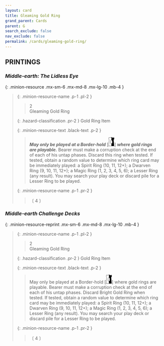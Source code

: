 ```yaml
---
layout: card
title: Gleaming Gold Ring
grand_parent: Cards
parent: G
search_exclude: false
nav_exclude: false
permalink: /cards/gleaming-gold-ring/
---
```


## PRINTINGS


### _Middle-earth: The Lidless Eye_

{: .minion-resource .mx-sm-6 .mx-md-8 .mx-lg-10 .mb-4 }
> {: .minion-resource-name .p-1 .pl-2 }
> > <div class="hazard-mp">2</div>
> > <div class="card-name">Gleaming Gold Ring</div>
>
> {: .hazard-classification .pr-2 }
> Gold Ring Item
>
> {: .minion-resource-text .black-text .p-2 }
> > ***May only be played at a Border-hold*** <nobr>[<img src="/assets/images/border-hold.svg">]</nobr> ***where gold rings are playable.*** Bearer must make a corruption check at the end of each of his untap phases. Discard this ring when tested. If tested, obtain a random value to determine which ring card may be immediately played: a Spirit Ring (10, 11, 12+); a Dwarven Ring (9, 10, 11, 12+); a Magic Ring (1, 2, 3, 4, 5, 6); a Lesser Ring (any result). You may search your play deck or discard pile for a Lesser Ring to be played. 
> 
> {: .minion-resource-name .p-1 .pr-2 }
> > <div class="card-shield"></div>
> > <div class="card-corruption-white">〔 4 〕</div>

### _Middle-earth Challenge Decks_

{: .minion-resource-reprint .mx-sm-6 .mx-md-8 .mx-lg-10 .mb-4 }
> {: .minion-resource-name .p-1 .pl-2 }
> > <div class="hazard-mp">2</div>
> > <div class="card-name">Gleaming Gold Ring</div>
>
> {: .hazard-classification .pr-2 }
> Gold Ring Item
>
> {: .minion-resource-text .black-text .p-2 }
> > May only be played at a Border-hold <nobr>[<img src="/assets/images/border-hold.svg">]</nobr> where gold rings are playable. Bearer must make a corruption check at the end of each of his untap phases. Discard Bright Gold Ring when tested. If tested, obtain a random value to determine which ring card may be immediately played: a Spirit Ring (10, 11, 12+); a Dwarven Ring (9, 10, 11, 12+); a Magic Ring (1, 2, 3, 4, 5, 6); a Lesser Ring (any result). You may search your play deck or discard pile for a Lesser Ring to be played. 
> 
> {: .minion-resource-name .p-1 .pr-2 }
> > <div class="card-shield"></div>
> > <div class="card-corruption-white">〔 4 〕</div>
